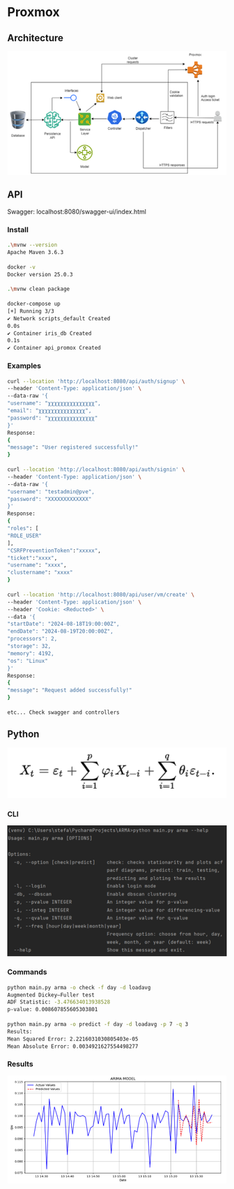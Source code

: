 # Proxmox

## Architecture

![Architecture](Images/Architecture.png)

## API

Swagger: localhost:8080/swagger-ui/index.html

### Install

```bash
.\mvnw --version
Apache Maven 3.6.3

docker -v
Docker version 25.0.3

.\mvnw clean package

docker-compose up
[+] Running 3/3
✔ Network scripts_default Created
0.0s
✔ Container iris_db Created
0.1s
✔ Container api_promox Created
```

### Examples

```bash
curl --location 'http://localhost:8080/api/auth/signup' \
--header 'Content-Type: application/json' \
--data-raw '{
"username": "χχχχχχχχχχχχχχχ",
"email": "χχχχχχχχχχχχχχχ",
"password": "χχχχχχχχχχχχχχχ"
}'
Response:
{
"message": "User registered successfully!"
}

curl --location 'http://localhost:8080/api/auth/signin' \
--header 'Content-Type: application/json' \
--data-raw '{
"username": "testadmin@pve",
"password": "XXXXXXXXXXXXX"
}'
Response:
{
"roles": [
"ROLE_USER"
],
"CSRFPreventionToken":"xxxxx",
"ticket":"xxxx",
"username": "xxxx",
"clustername": "xxxx"
}

curl --location 'http://localhost:8080/api/user/vm/create' \
--header 'Content-Type: application/json' \
--header 'Cookie: <Reducted>' \
--data '{
"startDate": "2024-08-18T19:00:00Z",
"endDate": "2024-08-19T20:00:00Z",
"processors": 2,
"storage": 32,
"memory": 4192,
"os": "Linux"
}'
Response:
{
"message": "Request added successfully!"
}

etc... Check swagger and controllers
```

## Python

![Arma](Images/Arma.png)

### CLI

![CLI](Images/cli.png)


### Commands

```bash
python main.py arma -o check -f day -d loadavg
Augmented Dickey–Fuller test
ADF Statistic: -3.476634013938528
p-value: 0.008607855605303801

python main.py arma -o predict -f day -d loadavg -p 7 -q 3
Results:
Mean Squared Error: 2.2216031030805403e-05
Mean Absolute Error: 0.0034921627554498277
```

### Results

![PLOT](Images/plot.png)
